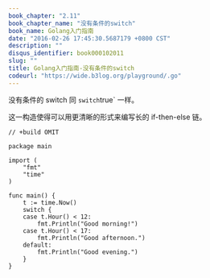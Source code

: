 ```yaml
---
book_chapter: "2.11"
book_chapter_name: "没有条件的switch"
book_name: Golang入门指南
date: "2016-02-26 17:45:30.5687179 +0800 CST"
description: ""
disqus_identifier: book000102011
slug: ""
title: Golang入门指南-没有条件的switch
codeurl: "https://wide.b3log.org/playground/.go"
---
```





没有条件的 switch 同 `switch`true` 一样。

这一构造使得可以用更清晰的形式来编写长的 if-then-else 链。

```
// +build OMIT

package main

import (
	"fmt"
	"time"
)

func main() {
	t := time.Now()
	switch {
	case t.Hour() < 12:
		fmt.Println("Good morning!")
	case t.Hour() < 17:
		fmt.Println("Good afternoon.")
	default:
		fmt.Println("Good evening.")
	}
}

```

